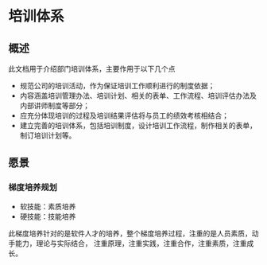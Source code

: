 # 培训体系

## 概述

此文档用于介绍部门培训体系，主要作用于以下几个点

- 规范公司的培训活动，作为保证培训工作顺利进行的制度依据；
- 内容涵盖培训管理办法、培训计划、相关的表单、工作流程、培训评估办法及内部讲师制度等部分；
- 应充分体现培训的过程及培训结果评估将与员工的绩效考核相结合；
- 建立完善的培训体系，包括培训制度，设计培训工作流程，制作相关的表单，制订培训计划等。

## 愿景

### 梯度培养规划

- 软技能：素质培养
- 硬技能：技能培养

此梯度培养针对的是软件人才的培养，整个梯度培养过程，注重的是人员素质，动手能力，理论与实际结合，
注重原理，注重实践，注重合作，注重素质，注重成长。

